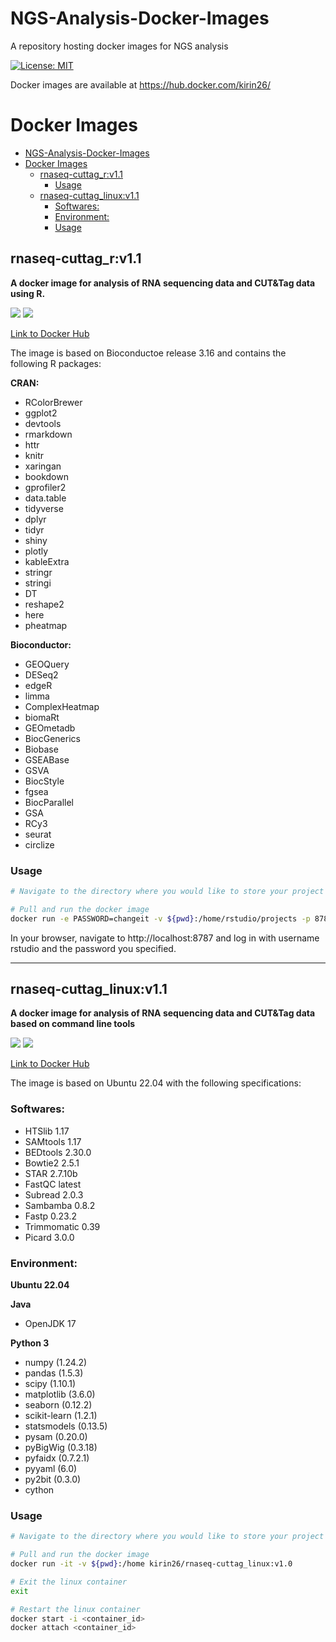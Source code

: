 # NGS-Analysis-Docker-Images
A repository hosting docker images for NGS analysis

[![License: MIT](https://img.shields.io/badge/License-MIT-yellow.svg)](https://opensource.org/licenses/MIT)

Docker images are available at https://hub.docker.com/kirin26/

# Docker Images

- [NGS-Analysis-Docker-Images](#ngs-analysis-docker-images)
- [Docker Images](#docker-images)
  - [rnaseq-cuttag\_r:v1.1](#rnaseq-cuttag_rv11)
    - [Usage](#usage)
  - [rnaseq-cuttag\_linux:v1.1](#rnaseq-cuttag_linuxv11)
    - [Softwares:](#softwares)
    - [Environment:](#environment)
    - [Usage](#usage-1)



## rnaseq-cuttag_r:v1.1

**A docker image for analysis of RNA sequencing data and CUT&Tag data using R.**

![](https://img.shields.io/badge/tag-v1.0-brightgreen)
![](https://img.shields.io/badge/tag-latest-orange)

[Link to Docker Hub](https://hub.docker.com/r/kirin26/rnaseq-cuttag_r)

The image is based on Bioconductoe release 3.16 and contains the following R packages:

**CRAN:**
- RColorBrewer 
- ggplot2 
- devtools 
- rmarkdown 
- httr 
- knitr 
- xaringan 
- bookdown 
- gprofiler2 
- data.table 
- tidyverse 
- dplyr 
- tidyr 
- shiny 
- plotly 
- kableExtra 
- stringr 
- stringi 
- DT 
- reshape2 
- here 
- pheatmap 

**Bioconductor:**
- GEOQuery 
- DESeq2 
- edgeR 
- limma 
- ComplexHeatmap 
- biomaRt 
- GEOmetadb 
- BiocGenerics 
- Biobase 
- GSEABase 
- GSVA 
- BiocStyle 
- fgsea 
- BiocParallel 
- GSA 
- RCy3 
- seurat
- circlize

### Usage

```bash
# Navigate to the directory where you would like to store your project

# Pull and run the docker image
docker run -e PASSWORD=changeit -v ${pwd}:/home/rstudio/projects -p 8787:8787 kirin26/rnaseq-cuttag_r:v1.0
```

In your browser, navigate to http://localhost:8787 and log in with username rstudio and the password you specified.


---

## rnaseq-cuttag_linux:v1.1

**A docker image for analysis of RNA sequencing data and CUT&Tag data based on command line tools**

![](https://img.shields.io/badge/tag-v1.0-blue)
![](https://img.shields.io/badge/tag-latest-orange)

[Link to Docker Hub](https://hub.docker.com/r/kirin26/rnaseq-cuttag_linux)

The image is based on Ubuntu 22.04 with the following specifications:

### Softwares:

- HTSlib 1.17
- SAMtools 1.17
- BEDtools 2.30.0
- Bowtie2 2.5.1
- STAR 2.7.10b
- FastQC latest
- Subread 2.0.3
- Sambamba 0.8.2
- Fastp 0.23.2
- Trimmomatic 0.39
- Picard 3.0.0


### Environment:
**Ubuntu 22.04**

**Java**
 - OpenJDK 17

**Python 3**
- numpy (1.24.2)
- pandas (1.5.3)
- scipy (1.10.1)
- matplotlib (3.6.0)
- seaborn (0.12.2)
- scikit-learn (1.2.1)
- statsmodels (0.13.5)
- pysam (0.20.0)
- pyBigWig (0.3.18)
- pyfaidx (0.7.2.1)
- pyyaml (6.0)
- py2bit (0.3.0)
- cython

### Usage

```bash
# Navigate to the directory where you would like to store your project

# Pull and run the docker image
docker run -it -v ${pwd}:/home kirin26/rnaseq-cuttag_linux:v1.0

# Exit the linux container
exit

# Restart the linux container
docker start -i <container_id>
docker attach <container_id>
```
